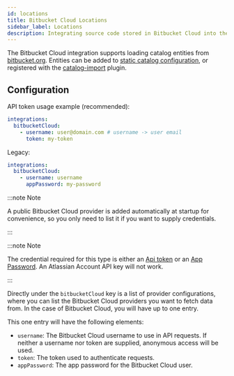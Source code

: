 ```yaml
---
id: locations
title: Bitbucket Cloud Locations
sidebar_label: Locations
description: Integrating source code stored in Bitbucket Cloud into the Backstage catalog
---
```


The Bitbucket Cloud integration supports loading catalog entities from [bitbucket.org](https://bitbucket.org).
Entities can be added to
[static catalog configuration](../../features/software-catalog/configuration.md),
or registered with the
[catalog-import](https://github.com/backstage/backstage/tree/master/plugins/catalog-import)
plugin.

## Configuration

API token usage example (recommended):

```yaml
integrations:
  bitbucketCloud:
    - username: user@domain.com # username -> user email
      token: my-token
```

Legacy:

```yaml
integrations:
  bitbucketCloud:
    - username: username
      appPassword: my-password
```

:::note Note

A public Bitbucket Cloud provider is added automatically at startup for
convenience, so you only need to list it if you want to supply credentials.

:::

:::note Note

The credential required for this type is either an [Api token](https://support.atlassian.com/bitbucket-cloud/docs/using-api-tokens/) or an [App Password](https://support.atlassian.com/bitbucket-cloud/docs/app-passwords/). An Atlassian Account API key will not work.

:::

Directly under the `bitbucketCloud` key is a list of provider configurations, where
you can list the Bitbucket Cloud providers you want to fetch data from.
In the case of Bitbucket Cloud, you will have up to one entry.

This one entry will have the following elements:

- `username`: The Bitbucket Cloud username to use in API requests. If
  neither a username nor token are supplied, anonymous access will be used.
- `token`: The token used to authenticate requests.
- `appPassword`: The app password for the Bitbucket Cloud user.
